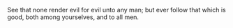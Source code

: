 See that none render evil for evil unto any man; but ever follow that which is good, both among yourselves, and to all men.
